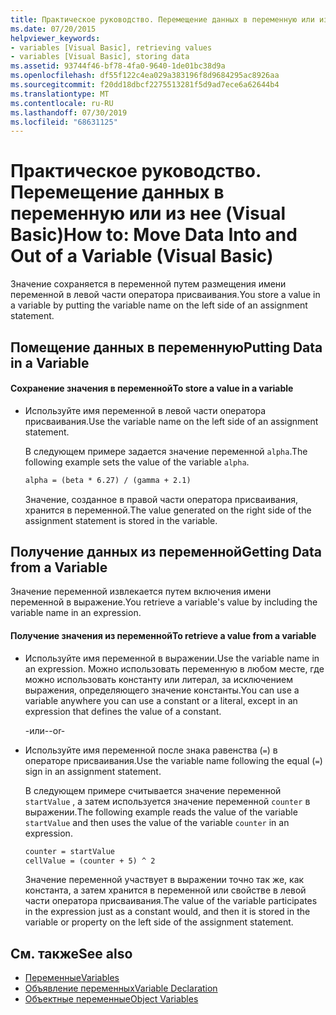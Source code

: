 ```yaml
---
title: Практическое руководство. Перемещение данных в переменную или из нее (Visual Basic)
ms.date: 07/20/2015
helpviewer_keywords:
- variables [Visual Basic], retrieving values
- variables [Visual Basic], storing data
ms.assetid: 93744f46-bf78-4fa0-9640-1de01bc38d9a
ms.openlocfilehash: df55f122c4ea029a383196f8d9684295ac8926aa
ms.sourcegitcommit: f20dd18dbcf2275513281f5d9ad7ece6a62644b4
ms.translationtype: MT
ms.contentlocale: ru-RU
ms.lasthandoff: 07/30/2019
ms.locfileid: "68631125"
---
```

# <a name="how-to-move-data-into-and-out-of-a-variable-visual-basic"></a><span data-ttu-id="d087d-102">Практическое руководство. Перемещение данных в переменную или из нее (Visual Basic)</span><span class="sxs-lookup"><span data-stu-id="d087d-102">How to: Move Data Into and Out of a Variable (Visual Basic)</span></span>

<span data-ttu-id="d087d-103">Значение сохраняется в переменной путем размещения имени переменной в левой части оператора присваивания.</span><span class="sxs-lookup"><span data-stu-id="d087d-103">You store a value in a variable by putting the variable name on the left side of an assignment statement.</span></span>

## <a name="putting-data-in-a-variable"></a><span data-ttu-id="d087d-104">Помещение данных в переменную</span><span class="sxs-lookup"><span data-stu-id="d087d-104">Putting Data in a Variable</span></span>

#### <a name="to-store-a-value-in-a-variable"></a><span data-ttu-id="d087d-105">Сохранение значения в переменной</span><span class="sxs-lookup"><span data-stu-id="d087d-105">To store a value in a variable</span></span>

- <span data-ttu-id="d087d-106">Используйте имя переменной в левой части оператора присваивания.</span><span class="sxs-lookup"><span data-stu-id="d087d-106">Use the variable name on the left side of an assignment statement.</span></span>

    <span data-ttu-id="d087d-107">В следующем примере задается значение переменной `alpha`.</span><span class="sxs-lookup"><span data-stu-id="d087d-107">The following example sets the value of the variable `alpha`.</span></span>

    ```vb
    alpha = (beta * 6.27) / (gamma + 2.1)
    ```

    <span data-ttu-id="d087d-108">Значение, созданное в правой части оператора присваивания, хранится в переменной.</span><span class="sxs-lookup"><span data-stu-id="d087d-108">The value generated on the right side of the assignment statement is stored in the variable.</span></span>

## <a name="getting-data-from-a-variable"></a><span data-ttu-id="d087d-109">Получение данных из переменной</span><span class="sxs-lookup"><span data-stu-id="d087d-109">Getting Data from a Variable</span></span>

<span data-ttu-id="d087d-110">Значение переменной извлекается путем включения имени переменной в выражение.</span><span class="sxs-lookup"><span data-stu-id="d087d-110">You retrieve a variable's value by including the variable name in an expression.</span></span>

#### <a name="to-retrieve-a-value-from-a-variable"></a><span data-ttu-id="d087d-111">Получение значения из переменной</span><span class="sxs-lookup"><span data-stu-id="d087d-111">To retrieve a value from a variable</span></span>

- <span data-ttu-id="d087d-112">Используйте имя переменной в выражении.</span><span class="sxs-lookup"><span data-stu-id="d087d-112">Use the variable name in an expression.</span></span> <span data-ttu-id="d087d-113">Можно использовать переменную в любом месте, где можно использовать константу или литерал, за исключением выражения, определяющего значение константы.</span><span class="sxs-lookup"><span data-stu-id="d087d-113">You can use a variable anywhere you can use a constant or a literal, except in an expression that defines the value of a constant.</span></span>

  <span data-ttu-id="d087d-114">\-или-</span><span class="sxs-lookup"><span data-stu-id="d087d-114">\-or-</span></span>

- <span data-ttu-id="d087d-115">Используйте имя переменной после знака равенства (`=`) в операторе присваивания.</span><span class="sxs-lookup"><span data-stu-id="d087d-115">Use the variable name following the equal (`=`) sign in an assignment statement.</span></span>

  <span data-ttu-id="d087d-116">В следующем примере считывается значение переменной `startValue` , а затем используется значение переменной `counter` в выражении.</span><span class="sxs-lookup"><span data-stu-id="d087d-116">The following example reads the value of the variable `startValue` and then uses the value of the variable `counter` in an expression.</span></span>

  ```vb
  counter = startValue
  cellValue = (counter + 5) ^ 2
  ```

  <span data-ttu-id="d087d-117">Значение переменной участвует в выражении точно так же, как константа, а затем хранится в переменной или свойстве в левой части оператора присваивания.</span><span class="sxs-lookup"><span data-stu-id="d087d-117">The value of the variable participates in the expression just as a constant would, and then it is stored in the variable or property on the left side of the assignment statement.</span></span>

## <a name="see-also"></a><span data-ttu-id="d087d-118">См. также</span><span class="sxs-lookup"><span data-stu-id="d087d-118">See also</span></span>

- [<span data-ttu-id="d087d-119">Переменные</span><span class="sxs-lookup"><span data-stu-id="d087d-119">Variables</span></span>](../../../../visual-basic/programming-guide/language-features/variables/index.md)
- [<span data-ttu-id="d087d-120">Объявление переменных</span><span class="sxs-lookup"><span data-stu-id="d087d-120">Variable Declaration</span></span>](../../../../visual-basic/programming-guide/language-features/variables/variable-declaration.md)
- [<span data-ttu-id="d087d-121">Объектные переменные</span><span class="sxs-lookup"><span data-stu-id="d087d-121">Object Variables</span></span>](../../../../visual-basic/programming-guide/language-features/variables/object-variables.md)
